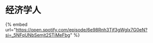 # 经济学人

{% embed url="https://open.spotify.com/episode/6e98Rnh3Tjf3gWglx7G0eN?si=_5NFqUNbSemjt2STiMeFbg" %}
